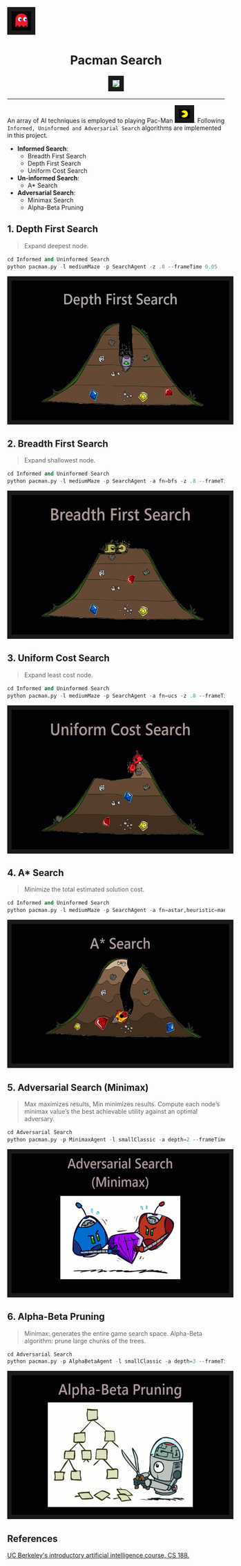   <img src="./assets/Ghost.PNG" border="10">
 <p align="center">
   <h1 align="center">Pacman Search</h1>
</p>
<p align="center">
  <img src="https://imgur.com/P22qeZM.gif" border="10">
</p>

---
An array of AI techniques is employed to playing Pac-Man <img src="./assets/PacmanAgent.PNG" width="25" height="21" border="10">. Following `Informed, Uninformed and Adversarial Search` algorithms are implemented in this project.
- **Informed Search**: 
  - Breadth First Search
  - Depth First Search
  - Uniform Cost Search
- **Un-informed Search**: 
  - A* Search
- **Adversarial Search**: 
  - Minimax Search
  - Alpha-Beta Pruning

## 1. Depth First Search
>  Expand deepest node.
```python
cd Informed and Uninformed Search
python pacman.py -l mediumMaze -p SearchAgent -z .8 --frameTime 0.05
```
<p align="center">
  <img src="./assets/PacmanDFS.gif" width="550" height="323" border="10">
</p>

## 2. Breadth First Search
> Expand shallowest node.
``` python
cd Informed and Uninformed Search
python pacman.py -l mediumMaze -p SearchAgent -a fn=bfs -z .8 --frameTime 0.05
```
<p align="center">
  <img src="./assets/PacmanBFS.gif" width="550" height="323" border="10">
</p>

## 3. Uniform Cost Search
> Expand least cost node.
```python
cd Informed and Uninformed Search
python pacman.py -l mediumMaze -p SearchAgent -a fn=ucs -z .8 --frameTime 0.05
```
<p align="center">
  <img src="./assets/PacmanUCS.gif" width="550" height="323" border="10">
</p>

## 4. A* Search
> Minimize the total estimated solution cost.
```python
cd Informed and Uninformed Search
python pacman.py -l mediumMaze -p SearchAgent -a fn=astar,heuristic=manhattanHeuristic -z .8 --frameTime 0.05
```
<p align="center">
  <img src="./assets/PacmanAStar.gif" width="550" height="323" border="10">
</p>

## 5. Adversarial Search (Minimax)
> Max maximizes results, Min minimizes results. Compute each node’s minimax value’s the best achievable utility against an optimal adversary.
``` python
cd Adversarial Search
python pacman.py -p MinimaxAgent -l smallClassic -a depth=2 --frameTime 0
```
<p align="center">
  <img src="./assets/PacmanMiniMax.gif" width="550" height="323" border="10">
</p>

## 6. Alpha-Beta Pruning
> Minimax: generates the entire game search space. Alpha-Beta algorithm: prune large chunks of the trees.
``` python
cd Adversarial Search
python pacman.py -p AlphaBetaAgent -l smallClassic -a depth=3 --frameTime 0
```
<p align="center">
  <img src="./assets/PacmanAplhaBeta.gif" width="550" height="323" border="10">
</p>

## References
[UC Berkeley's introductory artificial intelligence course, CS 188.](http://ai.berkeley.edu/home.html)

